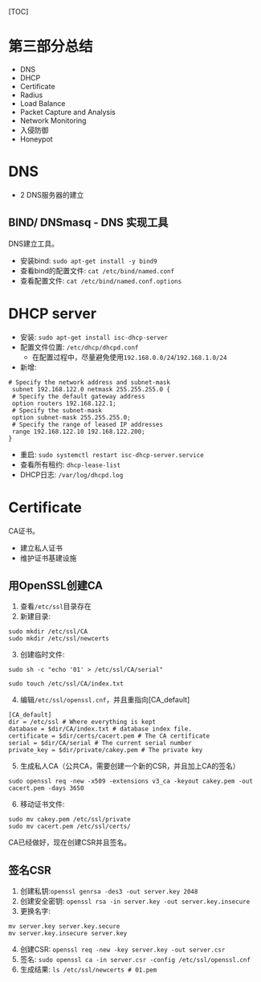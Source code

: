 
[TOC]

# 第三部分总结
- DNS
- DHCP
- Certificate
- Radius
- Load Balance
- Packet Capture and Analysis
- Network Monitoring
- 入侵防御
- Honeypot

# DNS
- 2 DNS服务器的建立

## BIND/ DNSmasq - DNS 实现工具
DNS建立工具。

- 安装bind: `sudo apt-get install -y bind9`
- 查看bind的配置文件: `cat /etc/bind/named.conf`
- 查看配置文件: `cat /etc/bind/named.conf.options`

# DHCP server
- 安装: `sudo apt-get install isc-dhcp-server`
- 配置文件位置: `/etc/dhcp/dhcpd.conf`
    - 在配置过程中，尽量避免使用`192.168.0.0/24`/`192.168.1.0/24`
- 新增:
```shell
# Specify the network address and subnet-mask
 subnet 192.168.122.0 netmask 255.255.255.0 {
 # Specify the default gateway address
 option routers 192.168.122.1;
 # Specify the subnet-mask
 option subnet-mask 255.255.255.0;
 # Specify the range of leased IP addresses
 range 192.168.122.10 192.168.122.200;
}
```
- 重启: `sudo systemctl restart isc-dhcp-server.service`
- 查看所有租约: `dhcp-lease-list`
- DHCP日志: `/var/log/dhcpd.log`

# Certificate
CA证书。
- 建立私人证书
- 维护证书基建设施

## 用OpenSSL创建CA
1. 查看`/etc/ssl`目录存在
2. 新建目录:
```shell
sudo mkdir /etc/ssl/CA
sudo mkdir /etc/ssl/newcerts
```
3. 创建临时文件:
```shell
sudo sh -c "echo '01' > /etc/ssl/CA/serial"

sudo touch /etc/ssl/CA/index.txt
```
4. 编辑`/etc/ssl/openssl.cnf`，并且重指向[CA_default]
```shell
[CA_default]
dir = /etc/ssl # Where everything is kept
database = $dir/CA/index.txt # database index file.
certificate = $dir/certs/cacert.pem # The CA certificate
serial = $dir/CA/serial # The current serial number
private_key = $dir/private/cakey.pem # The private key
```
5. 生成私人CA（公共CA，需要创建一个新的CSR，并且加上CA的签名）
```shell
sudo openssl req -new -x509 -extensions v3_ca -keyout cakey.pem -out cacert.pem -days 3650
```
6. 移动证书文件:
```shell
sudo mv cakey.pem /etc/ssl/private
sudo mv cacert.pem /etc/ssl/certs/
```

CA已经做好，现在创建CSR并且签名。

## 签名CSR
1. 创建私钥:`openssl genrsa -des3 -out server.key 2048`
2. 创建安全密钥: `openssl rsa -in server.key -out server.key.insecure`
3. 更换名字:
```shell
mv server.key server.key.secure
mv server.key.insecure server.key
```
4. 创建CSR: `openssl req -new -key server.key -out server.csr`
5. 签名: `sudo openssl ca -in server.csr -config /etc/ssl/openssl.cnf`
6. 生成结果: `ls /etc/ssl/newcerts # 01.pem`




